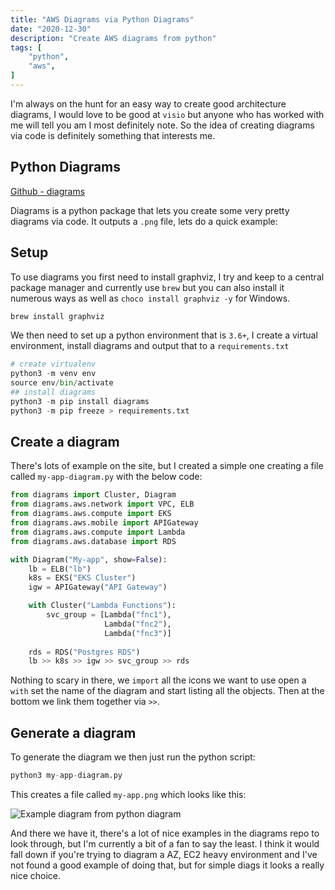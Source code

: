 ```yaml
---
title: "AWS Diagrams via Python Diagrams"
date: "2020-12-30"
description: "Create AWS diagrams from python"
tags: [
    "python",
    "aws",
]
---
```


I'm always on the hunt for an easy way to create good architecture diagrams, I would love to be good at `visio` but anyone who has worked with me will tell you am I most definitely note. So the idea of creating diagrams via code is definitely something that interests me.

## Python Diagrams

[Github - diagrams](https://github.com/mingrammer/diagrams)
  
Diagrams is a python package that lets you create some very pretty diagrams via code. It outputs a `.png` file, lets do a quick example:

## Setup

To use diagrams you first need to install graphviz, I try and keep to a central package manager and currently use `brew` but you can also install it numerous ways as well as `choco install graphviz -y` for Windows.

``` python
brew install graphviz
```

We then need to set up a python environment that is `3.6+`, I create a virtual environment, install diagrams and output that to a `requirements.txt`

``` python
# create virtualenv
python3 -m venv env
source env/bin/activate
## install diagrams
python3 -m pip install diagrams
python3 -m pip freeze > requirements.txt
```

## Create a diagram

There's lots of example on the site, but I created a simple one creating a file called `my-app-diagram.py` with the below code:

``` python
from diagrams import Cluster, Diagram
from diagrams.aws.network import VPC, ELB
from diagrams.aws.compute import EKS
from diagrams.aws.mobile import APIGateway
from diagrams.aws.compute import Lambda
from diagrams.aws.database import RDS

with Diagram("My-app", show=False):
    lb = ELB("lb")
    k8s = EKS("EKS Cluster")
    igw = APIGateway("API Gateway")

    with Cluster("Lambda Functions"):
        svc_group = [Lambda("fnc1"),
                     Lambda("fnc2"),
                     Lambda("fnc3")]
    
    rds = RDS("Postgres RDS")
    lb >> k8s >> igw >> svc_group >> rds
```

Nothing to scary in there, we `import` all the icons we want to use open a `with` set the name of the diagram and start listing all the objects. Then at the bottom we link them together via `>>`.

## Generate a diagram

To generate the diagram we then just run the python script:

``` python
python3 my-app-diagram.py
```

This creates a file called `my-app.png` which looks like this:

![Example diagram from python diagram](/python-diagrams/my-app.png)

And there we have it, there's a lot of nice examples in the diagrams repo to look through, but I'm currently a bit of a fan to say the least. I think it would fall down if you're trying to diagram a AZ, EC2 heavy environment and I've not found a good example of doing that, but for simple diags it looks a really nice choice.
